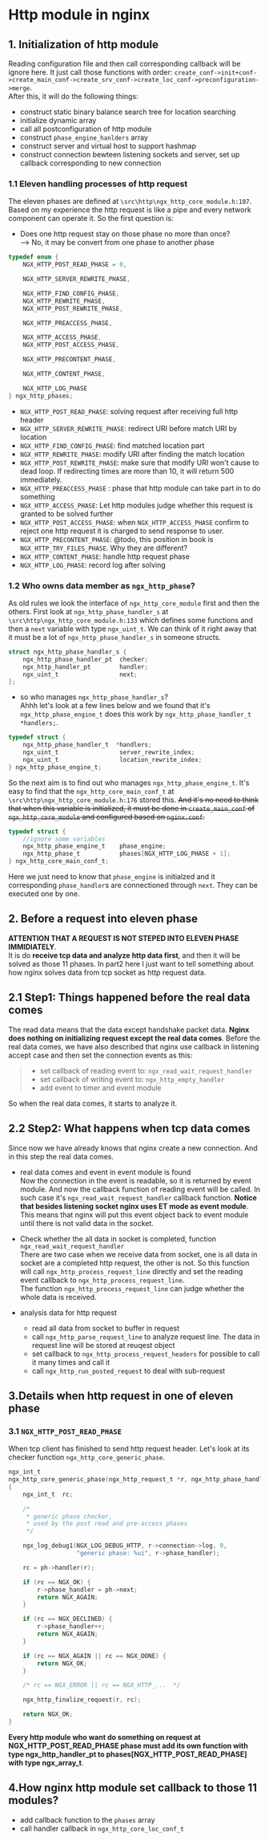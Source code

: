 # Http module in nginx
## 1. Initialization of http module
Reading configuration file and then call corresponding callback will be ignore here. It just call those functions with order: `create_conf->init+conf->create_main_conf->create_srv_conf->create_loc_conf->preconfiguration->merge`.  
After this, it will do the following things:  
- construct static binary balance search tree for location searching  
- initialize dynamic array  
- call all postconfiguration of http module
- construct `phase_engine_hanlders` array
- construct server and virtual host to support hashmap
- construct connection bewteen listening sockets and server, set up callback corresponding to new connection  


### 1.1 Eleven handling processes of http request
The eleven phases are defined at `\src\http\ngx_http_core_module.h:107`. Based on my experience the http request is like a pipe and every network component can operate it. So the first question is:  
- Does one http request stay on those phase no more than once?  
--> No, it may be convert from one phase to another phase  


```c
typedef enum {
    NGX_HTTP_POST_READ_PHASE = 0,

    NGX_HTTP_SERVER_REWRITE_PHASE,

    NGX_HTTP_FIND_CONFIG_PHASE,
    NGX_HTTP_REWRITE_PHASE,
    NGX_HTTP_POST_REWRITE_PHASE,

    NGX_HTTP_PREACCESS_PHASE,

    NGX_HTTP_ACCESS_PHASE,
    NGX_HTTP_POST_ACCESS_PHASE,

    NGX_HTTP_PRECONTENT_PHASE,

    NGX_HTTP_CONTENT_PHASE,

    NGX_HTTP_LOG_PHASE
} ngx_http_phases;
```

- `NGX_HTTP_POST_READ_PHASE`: solving request after receiving full http header  
- `NGX_HTTP_SERVER_REWRITE_PHASE`: redirect URI before match URI by location
- `NGX_HTTP_FIND_CONFIG_PHASE`:  find matched location part
- `NGX_HTTP_REWRITE_PHASE`:  modify URI after finding the match location  
- `NGX_HTTP_POST_REWRITE_PHASE`: make sure that modify URI won't cause to dead loop. If redirecting times are more than 10, it will return 500 immediately.  
- `NGX_HTTP_PREACCESS_PHASE` : phase that http module can take part in to do something  
- `NGX_HTTP_ACCESS_PHASE`: Let http modules judge whether this request is granted to be solved further  
- `NGX_HTTP_POST_ACCESS_PHASE`: when `NGX_HTTP_ACCESS_PHASE` confirm to reject one http request it is charged to send response to user.  
- `NGX_HTTP_PRECONTENT_PHASE`: @todo, this position in book is `NGX_HTTP_TRY_FILES_PHASE`. Why they are different?
- `NGX_HTTP_CONTENT_PHASE`: handle http request phase
- `NGX_HTTP_LOG_PHASE`: record log after solving  


### 1.2 Who owns data member as `ngx_http_phase`?  
As old rules we look the interface of `ngx_http_core_module` first and then the others. First look at `ngx_http_phase_handler_s` at `\src\http\ngx_http_core_module.h:133` which defines some functions and then a `next` variable with type `ngx_uint_t`. We can think of it right away that it must be a lot of `ngx_http_phase_handler_s` in someone structs.   
```c
struct ngx_http_phase_handler_s {
    ngx_http_phase_handler_pt  checker;
    ngx_http_handler_pt        handler;
    ngx_uint_t                 next;
};
``` 
- so who manages `ngx_http_phase_handler_s`?  
Ahhh let's look at a few lines below and we found that it's `ngx_http_phase_engine_t` does this work by `ngx_http_phase_handler_t  *handlers;`.
```c
typedef struct {
    ngx_http_phase_handler_t  *handlers;
    ngx_uint_t                 server_rewrite_index;
    ngx_uint_t                 location_rewrite_index;
} ngx_http_phase_engine_t;
```
So the next aim is to find out who manages `ngx_http_phase_engine_t`. It's easy to find that the `ngx_http_core_main_conf_t` at `\src\http\ngx_http_core_module.h:176` stored this. ~~And it's no need to think that when this variable is initialized, it must be done in `create_main_conf` of `ngx_http_core_module` and configured based on `nginx.conf`.~~  
```c
typedef struct {
    //ignore some variables
    ngx_http_phase_engine_t    phase_engine;
    ngx_http_phase_t           phases[NGX_HTTP_LOG_PHASE + 1];
} ngx_http_core_main_conf_t;
```
Here we just need to know that `phase_engine` is initialzed and it corresponding `phase_handler`s are connectioned through `next`. They can be executed one by one.  


## 2. Before a request into eleven phase  
**ATTENTION THAT A REQUEST IS NOT STEPED INTO ELEVEN PHASE IMMIDIATELY**.  
It is do **receive tcp data and analyze http data first**, and then it will be solved as those 11 phases. In part2 here I just want to tell something about how nginx solves data from tcp socket as http request data.  

## 2.1 Step1: Things happened before the real data comes
The read data means that the data except handshake packet data. **Nginx does nothing on initializing request except the real data comes**. Before the real data comes, we have also described that nginx use callback in listening accept case and then set the connection events as this:  
>- set callback of reading event to: `ngx_read_wait_request_handler`  
>- set callback of writing event to: `ngx_http_empty_handler`  
>- add event to timer and event module  

So when the real data comes, it starts to analyze it.

## 2.2 Step2: What happens when tcp data comes
Since now we have already knows that nginx create a new connection. And in this step the real data comes.  
- real data comes and event in event module is found  
Now the connection in the event is readable, so it is returned by event module. And now the callback function of reading event will be called. In such case it's `ngx_read_wait_request_handler` callback function. **Notice that besides listening socket nginx uses ET mode as event module**.  This means that nginx will put this event object back to event module until there is not valid data in the socket.  

- Check whether the all data in socket is completed, function `ngx_read_wait_request_handler`  
There are two case when we receive data from socket, one is all data in socket are a completed http request, the other is not. So this function will call `ngx_http_process_request_line` directly and set the reading event callback to `ngx_http_process_request_line`.  
The function `ngx_http_process_request_line` can judge whether the whole data is received.  

- analysis data for http request  
    - read all data from socket to buffer in request  
    - call `ngx_http_parse_request_line` to analyze request line. The data in request line will be stored at reuqest object  
    - set callback to `ngx_http_process_request_headers` for possible to call it many times and call it
    - call `ngx_http_run_posted_request` to deal with sub-request  







## 3.Details when http request in one of eleven phase
### 3.1 `NGX_HTTP_POST_READ_PHASE`  
When tcp client has finished to send http request header. Let's look at its checker function `ngx_http_core_generic_phase`.  
```c
ngx_int_t
ngx_http_core_generic_phase(ngx_http_request_t *r, ngx_http_phase_handler_t *ph)
{
    ngx_int_t  rc;

    /*
     * generic phase checker,
     * used by the post read and pre-access phases
     */

    ngx_log_debug1(NGX_LOG_DEBUG_HTTP, r->connection->log, 0,
                   "generic phase: %ui", r->phase_handler);

    rc = ph->handler(r);

    if (rc == NGX_OK) {
        r->phase_handler = ph->next;
        return NGX_AGAIN;
    }

    if (rc == NGX_DECLINED) {
        r->phase_handler++;
        return NGX_AGAIN;
    }

    if (rc == NGX_AGAIN || rc == NGX_DONE) {
        return NGX_OK;
    }

    /* rc == NGX_ERROR || rc == NGX_HTTP_...  */

    ngx_http_finalize_request(r, rc);

    return NGX_OK;
}
```
**Every http module who want do something on request at NGX_HTTP_POST_READ_PHASE phase must add its own function with type ngx_http_handler_pt to phases[NGX_HTTP_POST_READ_PHASE] with type ngx_array_t**. 


## 4.How nginx http module set callback to those 11 modules?  
- add callback function to the `phases` array
- call handler callback in `ngx_http_core_loc_conf_t`  


